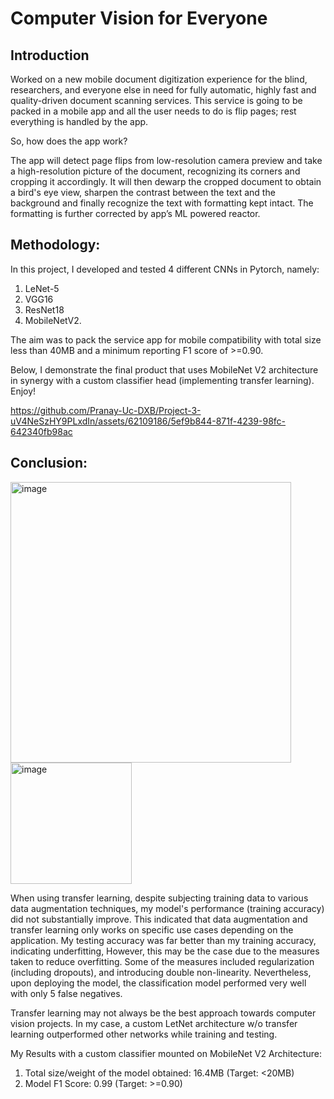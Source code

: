 # Computer Vision for Everyone


## Introduction
Worked on a new mobile document digitization experience for the blind, researchers, and everyone else in need for fully automatic, highly fast and quality-driven document scanning services. This service is going to be packed in a mobile app and all the user needs to do is flip pages; rest everything is handled by the app. 

So, how does the app work? 

The app will detect page flips from low-resolution camera preview and take a high-resolution picture of the document, recognizing its corners and cropping it accordingly. It will then dewarp the cropped document to obtain a bird's eye view, sharpen the contrast between the text and the background and finally recognize the text with formatting kept intact. The formatting is further corrected by app’s ML powered reactor.


## Methodology:

In this project, I developed and tested 4 different CNNs in Pytorch, namely:
1)  LeNet-5
2)  VGG16
3)  ResNet18
4)  MobileNetV2.

The aim was to pack the service app for mobile compatibility with total size less than 40MB and a minimum reporting F1 score of >=0.90.

Below, I demonstrate the final product that uses MobileNet V2 architecture in synergy with a custom classifier head (implementing transfer learning). Enjoy!

https://github.com/Pranay-Uc-DXB/Project-3-uV4NeSzHY9PLxdIn/assets/62109186/5ef9b844-871f-4239-98fc-642340fb98ac


## Conclusion:

<img width="449" alt="image" src="https://github.com/Pranay-Uc-DXB/Project-3-uV4NeSzHY9PLxdIn/assets/62109186/49be66f4-f52a-496d-897b-a300695109da"> <img width="194" alt="image" src="https://github.com/Pranay-Uc-DXB/Project-3-uV4NeSzHY9PLxdIn/assets/62109186/79602059-addc-475e-b2f5-ab0348d1a540">

When using transfer learning, despite subjecting training data to various data augmentation techniques, my model's performance (training accuracy) did not substantially improve. This indicated that data augmentation and transfer learning only works on specific use cases depending on the application. My testing accuracy was far better than my training accuracy, indicating underfitting, However, this may be the case due to the measures taken to reduce overfitting. Some of the measures included regularization (including dropouts), and introducing double non-linearity. Nevertheless, upon deploying the model, the classification model performed very well with only 5 false negatives.  

Transfer learning may not always be the best approach towards computer vision projects. In my case, a custom LetNet architecture w/o transfer learning outperformed other networks while training and testing. 

My Results with a custom classifier mounted on MobileNet V2 Architecture:
1) Total size/weight of the model obtained: 16.4MB (Target: <20MB)
2) Model F1 Score: 0.99 (Target: >=0.90)
